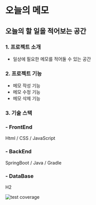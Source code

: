 # 오늘의 메모

## 오늘의 할 일을 적어보는 공간

### 1. 프로젝트 소개
- 일상에 필요한 메모를 적어둘 수 있는 공간
### 2. 프로젝트 기능
- 메모 작성 기능
- 메모 수정 기능
- 메모 삭제 기능

### 3. 기술 스택
### - FrontEnd

Html / CSS / JavaScript

### - BackEnd

SpringBoot / Java / Gradle

### - DataBase

H2


![test coverage](.github/badges/jacoco.svg)